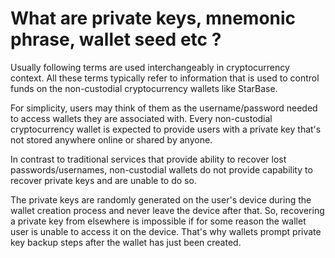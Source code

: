 # What are private keys, mnemonic phrase, wallet seed etc ?

Usually following terms are used interchangeably in cryptocurrency context. All these terms typically refer to information that is used to control funds on the non-custodial cryptocurrency wallets like StarBase.
 
For simplicity, users may think of them as the username/password needed to access wallets they are associated with. Every non-custodial cryptocurrency wallet is expected to provide users with a private key that's not stored anywhere online or shared by anyone.

In contrast to traditional services that provide ability to recover lost passwords/usernames, non-custodial wallets do not provide capability to recover private keys and are unable to do so.

The private keys are randomly generated on the user's device during the wallet creation process and never leave the device after that. So, recovering a private key from elsewhere is impossible if for some reason the wallet user is unable to access it on the device. That's why wallets prompt private key backup steps after the wallet has just been created.
